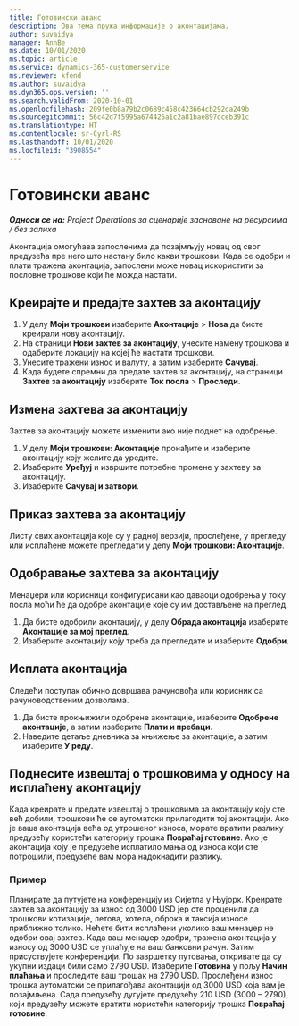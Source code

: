 ```yaml
---
title: Готовински аванс
description: Ова тема пружа информације о аконтацијама.
author: suvaidya
manager: AnnBe
ms.date: 10/01/2020
ms.topic: article
ms.service: dynamics-365-customerservice
ms.reviewer: kfend
ms.author: suvaidya
ms.dyn365.ops.version: ''
ms.search.validFrom: 2020-10-01
ms.openlocfilehash: 209fe0b8a79b2c0689c458c423664cb292da249b
ms.sourcegitcommit: 56c42d7f5995a674426a1c2a81bae897dceb391c
ms.translationtype: HT
ms.contentlocale: sr-Cyrl-RS
ms.lasthandoff: 10/01/2020
ms.locfileid: "3908554"
---
```

# <a name="cash-advance"></a>Готовински аванс

_**Односи се на:** Project Operations за сценарије засноване на ресурсима / без залиха_

Аконтација омогућава запосленима да позајмљују новац од свог предузећа пре него што настану било какви трошкови. Када се одобри и плати тражена аконтација, запослени може новац искористити за пословне трошкове који ће можда настати. 

## <a name="create-and-submit-a-cash-advance-request"></a>Креирајте и предајте захтев за аконтацију

1. У делу **Моји трошкови** изаберите **Аконтације** > **Нова** да бисте креирали нову аконтацију. 
2. На страници **Нови захтев за аконтацију**, унесите намену трошкова и одаберите локацију на којеј ће настати трошкови.
3. Унесите тражени износ и валуту, а затим изаберите **Сачувај**. 
4. Када будете спремни да предате захтев за аконтацију, на страници **Захтев за аконтацију** изаберите **Ток посла** > **Проследи**.

## <a name="modify-a-cash-advance-request"></a>Измена захтева за аконтацију

Захтев за аконтацију можете изменити ако није поднет на одобрење.

1. У делу **Моји трошкови: Аконтације** пронађите и изаберите аконтацију коју желите да уредите.
2. Изаберите **Уређуј** и извршите потребне промене у захтеву за аконтацију. 
3. Изаберите **Сачувај и затвори**.


## <a name="view-cash-advance-requests"></a>Приказ захтева за аконтацију
Листу свих аконтација које су у радној верзији, прослеђене, у прегледу или исплаћене можете прегледати у делу **Моји трошкови: Аконтације**. 

## <a name="approve-cash-advance-requests"></a>Одобравање захтева за аконтацију

Менаџери или корисници конфигурисани као даваоци одобрења у току посла моћи ће да одобре аконтације које су им достављене на преглед. 

1. Да бисте одобрили аконтацију, у делу **Обрада аконтација** изаберите **Аконтације за мој преглед**.
2. Изаберите аконтацију коју треба да прегледате и изаберите **Одобри**.  

## <a name="pay-cash-advances"></a>Исплата аконтација 
Следећи поступак обично довршава рачуновођа или корисник са рачуноводственим дозволама.

1. Да бисте прокњижили одобрене аконтације, изаберите **Одобрене аконтације**, а затим изаберите **Плати и пребаци**.  
2. Наведите детаље дневника за књижење за аконтације, а затим изаберите **У реду**. 

## <a name="submit-an-expense-report-against-a-paid-cash-advance"></a>Поднесите извештај о трошковима у односу на исплаћену аконтацију 

Када креирате и предате извештај о трошковима за аконтацију коју сте већ добили, трошкови ће се аутоматски прилагодити тој аконтацији. Ако је ваша аконтација већа од утрошеног износа, морате вратити разлику предузећу користећи категорију трошка **Повраћај готовине**. Ако је аконтација коју је предузеће исплатило мања од износа који сте потрошили, предузеће вам мора надокнадити разлику. 

### <a name="example"></a>Пример
Планирате да путујете на конференцију из Сијетла у Њујорк. Креирате захтев за аконтацију за износ од 3000 USD јер сте проценили да трошкови котизације, летова, хотела, оброка и таксија износе приближно толико. Нећете бити исплаћени уколико ваш менаџер не одобри овај захтев. Када ваш менаџер одобри, тражена аконтација у износу од 3000 USD се уплаћује на ваш банковни рачун. Затим присуствујете конференцији. По завршетку путовања, откривате да су укупни издаци били само 2790 USD. Изаберите **Готовина** у пољу **Начин плаћања** и проследите ваш трошак на 2790 USD. Прослеђени износ трошка аутоматски се прилагођава аконтацији од 3000 USD која вам је позајмљена. Сада предузећу дугујете предузећу 210 USD (3000 – 2790), који предузећу можете вратити користећи категорију трошка **Повраћај готовине**. 
